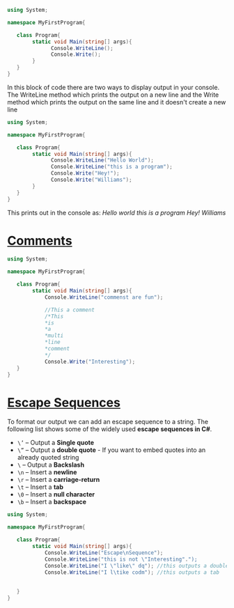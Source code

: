 ```C#
using System;

namespace MyFirstProgram{

   class Program{
        static void Main(string[] args){
              Console.WriteLine();
              Console.Write();
        }
   }
}
```
In this block of code there are two ways to display output in your console.
The WriteLine method which prints the output on a new line and the Write method which prints the output on the same line and it doesn't create a new line

```C#
using System;

namespace MyFirstProgram{

   class Program{
        static void Main(string[] args){
              Console.WriteLine("Hello World");
              Console.WriteLine("this is a program");
              Console.Write("Hey!");
              Console.Write("Williams");
        }
   }
}
```
This prints out in the console as:
*Hello world
this is a program
Hey! Williams*

# <u>Comments</u>

```C#
using System;

namespace MyFirstProgram{

   class Program{
        static void Main(string[] args){
            Console.WriteLine("commenst are fun");

            //This a comment
            /*This 
            *is
            *a
            *multi
            *line   
            *comment
            */
            Console.Write("Interesting");
   }
}
```


# <u>Escape Sequences</u>
To format our output we can add an escape sequence to a string.
The following list shows some of the widely used **escape sequences in C#**.

- `\’` – Output a **Single quote**
- `\”` – Output a **double quote** - If you want to embed quotes into an already quoted string
- `\` – Output a **Backslash** 
- `\n` – Insert a **newline**
- `\r` – Insert a **carriage-return**
- `\t` – Insert a **tab**
- `\0` – Insert a **null character**
- `\b` – Insert a **backspace**

```C#
using System;

namespace MyFirstProgram{

   class Program{
        static void Main(string[] args){
            Console.WriteLine("Escape\nSequence");
            Console.WriteLine("this is not \"Interesting"."); 
            Console.WriteLine("I \"like\" dq"); //this outputs a double quote
            Console.WriteLine("I l\tike codm"); //this outputs a tab
            
            
   }
}

```